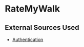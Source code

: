 # RateMyWalk

## External Sources Used

* [Authentication](https://github.com/django/django/tree/main/django/contrib/admin/templates/registration)